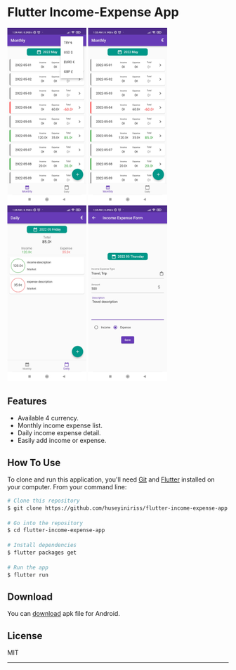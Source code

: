 
# Flutter Income-Expense App

<p float="left">
  <img src="screenshots/screen01.jpg" width="180" />
  <img src="screenshots/screen02.jpg" width="180" /> 
  <img src="screenshots/screen03.jpg" width="180" />
  <img src="screenshots/screen04.jpg" width="180" />
</p>

## Features

* Available 4 currency.
* Monthly income expense list.
* Daily income expense detail.
* Easily add income or expense.

## How To Use

To clone and run this application, you'll need [Git](https://git-scm.com) and [Flutter](https://flutter.dev/docs/get-started/install) installed on your computer. From your command line:

```bash
# Clone this repository
$ git clone https://github.com/huseyiniriss/flutter-income-expense-app.git

# Go into the repository
$ cd flutter-income-expense-app

# Install dependencies
$ flutter packages get

# Run the app
$ flutter run
```

## Download

You can [download](https://github.com/huseyiniriss/flutter-income-expense-app/blob/main/apk/app-release.apk) apk file for Android.

## License

MIT

---
